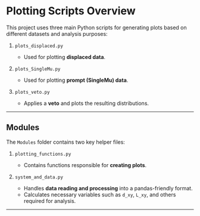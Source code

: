 # Plotting Scripts Overview

This project uses three main Python scripts for generating plots based on different datasets and analysis purposes:

1. `plots_displaced.py`  
   - Used for plotting **displaced data**.

2. `plots_SingleMu.py`  
   - Used for plotting **prompt (SingleMu) data**.

3. `plots_veto.py`  
   - Applies a **veto** and plots the resulting distributions.

---

## Modules

The `Modules` folder contains two key helper files:

1. `plotting_functions.py`  
   - Contains functions responsible for **creating plots**.

2. `system_and_data.py`  
   - Handles **data reading and processing** into a pandas-friendly format.  
   - Calculates necessary variables such as `d_xy`, `L_xy`, and others required for analysis.

---
